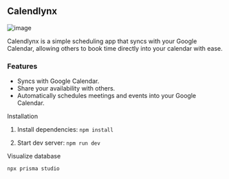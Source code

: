 ## Calendlynx

![image](https://github.com/user-attachments/assets/fd822d0d-6825-49fa-81f5-e48c7c826fe4)

Calendlynx is a simple scheduling app that syncs with your Google Calendar, allowing others to book time directly into your calendar with ease.

### Features

- Syncs with Google Calendar.
- Share your availability with others.
- Automatically schedules meetings and events into your Google Calendar.

Installation

1. Install dependencies:
```npm install```

2. Start dev server:
```npm run dev```

Visualize database

```npx prisma studio```